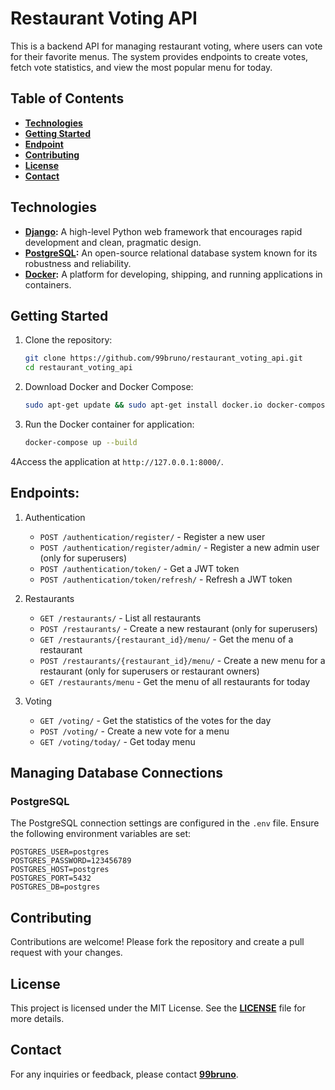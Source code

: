 # Restaurant Voting API

This is a backend API for managing restaurant voting, where users can vote for their favorite menus. 
The system provides endpoints to create votes, fetch vote statistics, and view the most popular menu for today.

## Table of Contents

- **[Technologies](#technologies)**
- **[Getting Started](#getting-started)**
- **[Endpoint](#endpoints)**
- **[Contributing](#contributing)**
- **[License](#license)**
- **[Contact](#contact)**

## Technologies

- **[Django](https://www.djangoproject.com/):**  A high-level Python web framework that encourages rapid development and clean, pragmatic design.
- **[PostgreSQL](https://www.postgresql.org/):**  An open-source relational database system known for its robustness and reliability.
- **[Docker](https://www.docker.com/):**  A platform for developing, shipping, and running applications in containers.


## Getting Started

1. Clone the repository:
    ```sh
    git clone https://github.com/99bruno/restaurant_voting_api.git
    cd restaurant_voting_api
    ```

2. Download Docker and Docker Compose:
    ```sh
    sudo apt-get update && sudo apt-get install docker.io docker-compose
    ```
   
3. Run the Docker container for application:
    ```sh
    docker-compose up --build
    ```
   
4Access the application at `http://127.0.0.1:8000/`.


## Endpoints:

1. Authentication
   - `POST /authentication/register/` - Register a new user
   - `POST /authentication/register/admin/` - Register a new admin user (only for superusers)
   - `POST /authentication/token/` - Get a JWT token
   - `POST /authentication/token/refresh/` - Refresh a JWT token

2. Restaurants
   - `GET /restaurants/` - List all restaurants
   - `POST /restaurants/` - Create a new restaurant (only for superusers)
   - `GET /restaurants/{restaurant_id}/menu/` - Get the menu of a restaurant
   - `POST /restaurants/{restaurant_id}/menu/` - Create a new menu for a restaurant (only for superusers or restaurant owners)
   - `GET /restaurants/menu` - Get the menu of all restaurants for today

3. Voting
   - `GET /voting/` - Get the statistics of the votes for the day
   - `POST /voting/` - Create a new vote for a menu
   - `GET /voting/today/` - Get today menu

## Managing Database Connections

### PostgreSQL

The PostgreSQL connection settings are configured in the `.env` file. Ensure the following environment variables are set:

```dotenv
POSTGRES_USER=postgres
POSTGRES_PASSWORD=123456789
POSTGRES_HOST=postgres
POSTGRES_PORT=5432
POSTGRES_DB=postgres
```

## Contributing

Contributions are welcome! Please fork the repository and create a pull request with your changes.

## License

This project is licensed under the MIT License. See the **[LICENSE](LICENSE)** file for more details.

## Contact

For any inquiries or feedback, please contact **[99bruno](https://github.com/99bruno)**.